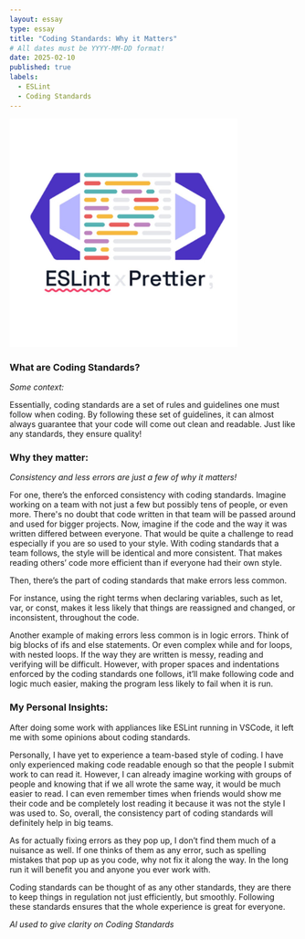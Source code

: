 ```yaml
---
layout: essay
type: essay
title: "Coding Standards: Why it Matters"
# All dates must be YYYY-MM-DD format!
date: 2025-02-10
published: true
labels:
  - ESLint
  - Coding Standards
---
```


<img width="400px" class="rounded float-end pe-4" src="../img/https___dev-to-uploads.s3.amazonaws.com_uploads_articles_g8kh27d18px6jflsfpj3.jpg">

### What are Coding Standards? 

*Some context:*

Essentially, coding standards are a set of rules and guidelines one must follow when coding. By following these set of guidelines, 
it can almost always guarantee that your code will come out clean and readable. Just like any standards, they ensure quality! 

### Why they matter: 

*Consistency and less errors are just a few of why it matters!*

For one, there’s the enforced consistency with coding standards. Imagine working on a team with not just a few but possibly tens of people, 
or even more. There's no doubt that code written in that team will be passed around and used for bigger projects. Now, imagine if the code 
and the way it was written differed between everyone. That would be quite a challenge to read especially if you are so used to your style. 
With coding standards that a team follows, the style will be identical and more consistent. That makes reading others’ code more efficient 
than if everyone had their own style. 

Then, there’s the part of coding standards that make errors less common. 

For instance, using the right terms when declaring variables, such as let, var, or const, makes it less likely that things are reassigned 
and changed, or inconsistent, throughout the code. 

Another example of making errors less common is in logic errors. Think of big blocks of ifs and else statements. Or even complex while and 
for loops, with nested loops. If the way they are written is messy, reading and verifying will be difficult. However, with proper spaces 
and indentations enforced by the coding standards one follows, it’ll make following code and logic much easier, making the program less 
likely to fail when it is run. 

### My Personal Insights:

After doing some work with appliances like ESLint running in VSCode, it left me with some opinions about coding standards. 

Personally, I have yet to experience a team-based style of coding. I have only experienced making code readable enough so 
that the people I submit work to can read it. However, I can already imagine working with groups of people and knowing that 
if we all wrote the same way, it would be much easier to read. I can even remember times when friends would show me their code and 
be completely lost reading it because it was not the style I was used to. So, overall, the consistency part of coding standards 
will definitely help in big teams. 

As for actually fixing errors as they pop up, I don’t find them much of a nuisance as well. If one thinks of them as any error, such as 
spelling mistakes that pop up as you code, why not fix it along the way. In the long run it will benefit you and anyone you ever work with. 

Coding standards can be thought of as any other standards, they are there to keep things in regulation not just efficiently, but smoothly. 
Following these standards ensures that the whole experience is great for everyone. 

*AI used to give clarity on Coding Standards*




